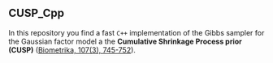 ## CUSP_Cpp

In this repository you find a fast `C++` implementation of the Gibbs sampler for the Gaussian factor model a the **Cumulative Shrinkage Process prior (CUSP)** ([Biometrika, 107(3), 745-752](https://academic.oup.com/biomet/advance-article-abstract/doi/10.1093/biomet/asaa008/5847840)).

